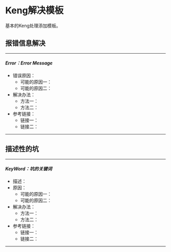 # Keng解决模板

基本的Keng处理添加模板。



## 报错信息解决

---

#### *Error：Error Message*

- 错误原因：
  - 可能的原因一：
  - 可能的原因二：
- 解决办法：
  - 方法一：
  - 方法二：
- 参考链接：
  - 链接一：
  - 链接二：

---



## 描述性的坑

---

#### *KeyWord：坑的关键词*

- 描述：
- 原因：
  - 可能的原因一：
  - 可能的原因二：
- 解决办法：
  - 方法一：
  - 方法二：
- 参考链接：
  - 链接一：
  - 链接二：

---

